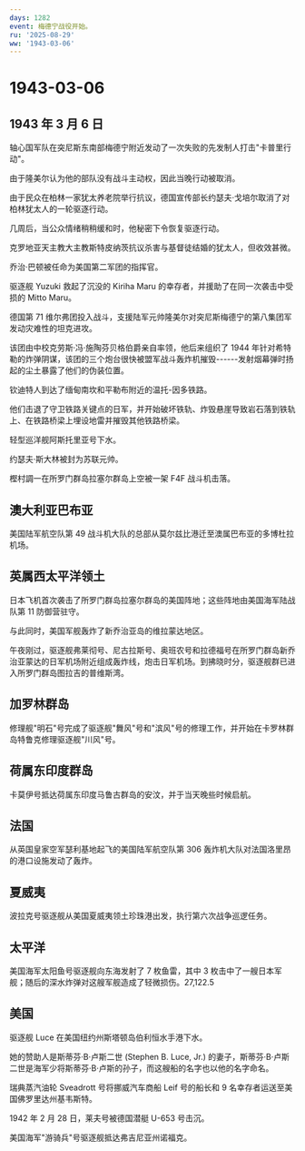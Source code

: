 ```yaml
---
days: 1282
event: 梅德宁战役开始。
ru: '2025-08-29'
ww: '1943-03-06'
---
```


# 1943-03-06

## 1943 年 3 月 6 日

轴心国军队在突尼斯东南部梅德宁附近发动了一次失败的先发制人打击"卡普里行动"。

由于隆美尔认为他的部队没有战斗主动权，因此当晚行动被取消。

由于民众在柏林一家犹太养老院举行抗议，德国宣传部长约瑟夫·戈培尔取消了对柏林犹太人的一轮驱逐行动。

几周后，当公众情绪稍稍缓和时，他秘密下令恢复驱逐行动。

克罗地亚天主教大主教斯特皮纳茨抗议杀害与基督徒结婚的犹太人，但收效甚微。

乔治·巴顿被任命为美国第二军团的指挥官。

驱逐舰 Yuzuki 救起了沉没的 Kiriha Maru
的幸存者，并援助了在同一次袭击中受损的 Mitto Maru。

德国第 71
维尔弗团投入战斗，支援陆军元帅隆美尔对突尼斯梅德宁的第八集团军发动灾难性的坦克进攻。

该团由中校克劳斯·冯·施陶芬贝格伯爵亲自率领，他后来组织了 1944
年针对希特勒的炸弹阴谋，该团的三个炮台很快被盟军战斗轰炸机摧毁------发射烟幕弹时扬起的尘土暴露了他们的伪装位置。

钦迪特人到达了缅甸南坎和平勒布附近的温托-因多铁路。

他们击退了守卫铁路关键点的日军，并开始破坏铁轨、炸毁悬崖导致岩石落到铁轨上、在铁路桥梁上埋设地雷并摧毁其他铁路桥梁。

轻型巡洋舰阿斯托里亚号下水。

约瑟夫·斯大林被封为苏联元帅。

樫村調一在所罗门群岛拉塞尔群岛上空被一架 F4F 战斗机击落。

## 澳大利亚巴布亚

美国陆军航空队第 49
战斗机大队的总部从莫尔兹比港迁至澳属巴布亚的多博杜拉机场。

## 英属西太平洋领土

日本飞机首次袭击了所罗门群岛拉塞尔群岛的美国阵地；这些阵地由美国海军陆战队第
11 防御营驻守。

与此同时，美国军舰轰炸了新乔治亚岛的维拉蒙达地区。

午夜刚过，驱逐舰弗莱彻号、尼古拉斯号、奥班农号和拉德福号在所罗门群岛新乔治亚蒙达的日军机场附近组成轰炸线，炮击日军机场。到拂晓时分，驱逐舰群已进入所罗门群岛图拉吉的普维斯湾。

## 加罗林群岛

修理舰"明石"号完成了驱逐舰"舞风"号和"滨风"号的修理工作，并开始在卡罗林群岛特鲁克修理驱逐舰"川风"号。

## 荷属东印度群岛

卡莫伊号抵达荷属东印度马鲁古群岛的安汶，并于当天晚些时候启航。

## 法国

从英国皇家空军瑟利基地起飞的美国陆军航空队第 306
轰炸机大队对法国洛里昂的港口设施发动了轰炸。

## 夏威夷

波拉克号驱逐舰从美国夏威夷领土珍珠港出发，执行第六次战争巡逻任务。

## 太平洋

美国海军太阳鱼号驱逐舰向东海发射了 7 枚鱼雷，其中 3
枚击中了一艘日本军舰；随后的深水炸弹对这艘军舰造成了轻微损伤。27,122.5

## 美国

驱逐舰 Luce 在美国纽约州斯塔顿岛伯利恒水手港下水。

她的赞助人是斯蒂芬·B·卢斯二世 (Stephen B. Luce, Jr.)
的妻子，斯蒂芬·B·卢斯二世是海军少将斯蒂芬·B·卢斯的孙子，而这艘船的名字也以他的名字命名。

瑞典蒸汽油轮 Sveadrott 号将挪威汽车商船 Leif 号的船长和 9
名幸存者运送至美国佛罗里达州基韦斯特。

1942 年 2 月 28 日，莱夫号被德国潜艇 U-653 号击沉。

美国海军"游骑兵"号驱逐舰抵达弗吉尼亚州诺福克。